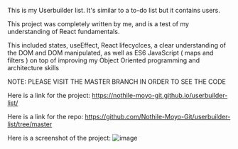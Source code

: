 This is my Userbuilder list. It's similar to a to-do list but it contains users.

This project was completely written by me, and is a test of my understanding of React fundamentals.

This included states, useEffect, React lifecyclces, a clear understanding of the DOM and DOM manipulated, as well as ES6 JavaScript ( maps and filters ) on top of improving my Object Oriented programming and architecture skills

NOTE: PLEASE VISIT THE MASTER BRANCH IN ORDER TO SEE THE CODE

Here is a link for the project: https://nothile-moyo-git.github.io/userbuilder-list/

Here is a link for the repo: https://github.com/Nothile-Moyo-Git/userbuilder-list/tree/master

Here is a screenshot of the project: ![image](https://user-images.githubusercontent.com/15236959/146805228-fa7ccbcf-38fa-477c-bf65-cb6527d3dfa6.png)
